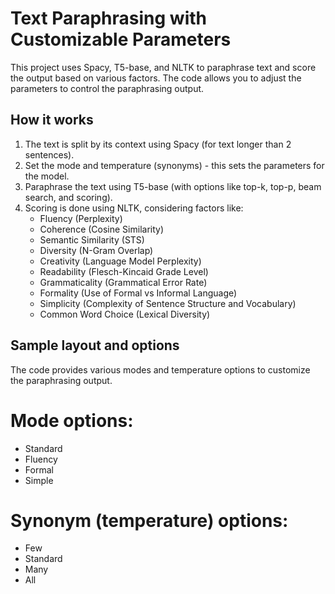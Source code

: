 # Text Paraphrasing with Customizable Parameters

This project uses Spacy, T5-base, and NLTK to paraphrase text and score the output based on various factors. The code allows you to adjust the parameters to control the paraphrasing output.

## How it works

1. The text is split by its context using Spacy (for text longer than 2 sentences).
2. Set the mode and temperature (synonyms) - this sets the parameters for the model.
3. Paraphrase the text using T5-base (with options like top-k, top-p, beam search, and scoring).
4. Scoring is done using NLTK, considering factors like:
   - Fluency (Perplexity)
   - Coherence (Cosine Similarity)
   - Semantic Similarity (STS)
   - Diversity (N-Gram Overlap)
   - Creativity (Language Model Perplexity)
   - Readability (Flesch-Kincaid Grade Level)
   - Grammaticality (Grammatical Error Rate)
   - Formality (Use of Formal vs Informal Language)
   - Simplicity (Complexity of Sentence Structure and Vocabulary)
   - Common Word Choice (Lexical Diversity)

## Sample layout and options

The code provides various modes and temperature options to customize the paraphrasing output.

# Mode options:
   - Standard
   - Fluency
   - Formal
   - Simple

# Synonym (temperature) options:
   - Few
   - Standard
   - Many
   - All

